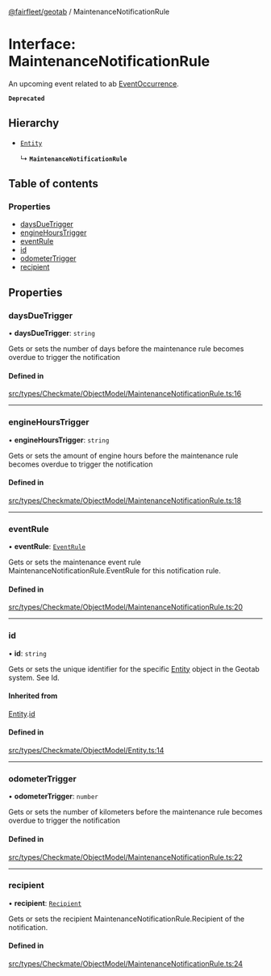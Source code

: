 [@fairfleet/geotab](../README.md) / MaintenanceNotificationRule

# Interface: MaintenanceNotificationRule

An upcoming event related to ab [EventOccurrence](EventOccurrence.md).

**`Deprecated`**

## Hierarchy

- [`Entity`](Entity.md)

  ↳ **`MaintenanceNotificationRule`**

## Table of contents

### Properties

- [daysDueTrigger](MaintenanceNotificationRule.md#daysduetrigger)
- [engineHoursTrigger](MaintenanceNotificationRule.md#enginehourstrigger)
- [eventRule](MaintenanceNotificationRule.md#eventrule)
- [id](MaintenanceNotificationRule.md#id)
- [odometerTrigger](MaintenanceNotificationRule.md#odometertrigger)
- [recipient](MaintenanceNotificationRule.md#recipient)

## Properties

### daysDueTrigger

• **daysDueTrigger**: `string`

Gets or sets the number of days before the maintenance rule becomes overdue to trigger the notification

#### Defined in

[src/types/Checkmate/ObjectModel/MaintenanceNotificationRule.ts:16](https://github.com/fairfleet/geotab/blob/ff38bfc/src/types/Checkmate/ObjectModel/MaintenanceNotificationRule.ts#L16)

___

### engineHoursTrigger

• **engineHoursTrigger**: `string`

Gets or sets the amount of engine hours before the maintenance rule becomes overdue to trigger the notification

#### Defined in

[src/types/Checkmate/ObjectModel/MaintenanceNotificationRule.ts:18](https://github.com/fairfleet/geotab/blob/ff38bfc/src/types/Checkmate/ObjectModel/MaintenanceNotificationRule.ts#L18)

___

### eventRule

• **eventRule**: [`EventRule`](EventRule.md)

Gets or sets the maintenance event rule MaintenanceNotificationRule.EventRule for this notification rule.

#### Defined in

[src/types/Checkmate/ObjectModel/MaintenanceNotificationRule.ts:20](https://github.com/fairfleet/geotab/blob/ff38bfc/src/types/Checkmate/ObjectModel/MaintenanceNotificationRule.ts#L20)

___

### id

• **id**: `string`

Gets or sets the unique identifier for the specific [Entity](Entity.md) object in the Geotab system. See Id.

#### Inherited from

[Entity](Entity.md).[id](Entity.md#id)

#### Defined in

[src/types/Checkmate/ObjectModel/Entity.ts:14](https://github.com/fairfleet/geotab/blob/ff38bfc/src/types/Checkmate/ObjectModel/Entity.ts#L14)

___

### odometerTrigger

• **odometerTrigger**: `number`

Gets or sets the number of kilometers before the maintenance rule becomes overdue to trigger the notification

#### Defined in

[src/types/Checkmate/ObjectModel/MaintenanceNotificationRule.ts:22](https://github.com/fairfleet/geotab/blob/ff38bfc/src/types/Checkmate/ObjectModel/MaintenanceNotificationRule.ts#L22)

___

### recipient

• **recipient**: [`Recipient`](Recipient.md)

Gets or sets the recipient MaintenanceNotificationRule.Recipient of the notification.

#### Defined in

[src/types/Checkmate/ObjectModel/MaintenanceNotificationRule.ts:24](https://github.com/fairfleet/geotab/blob/ff38bfc/src/types/Checkmate/ObjectModel/MaintenanceNotificationRule.ts#L24)
